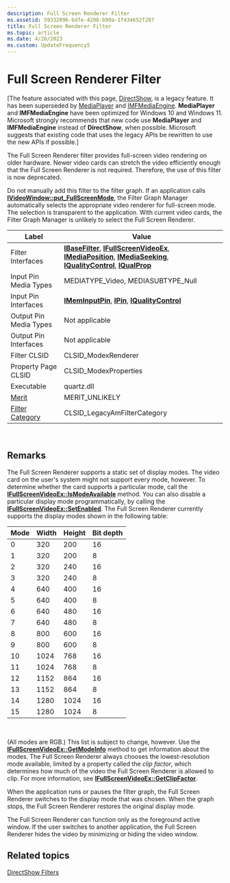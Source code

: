 ```yaml
---
description: Full Screen Renderer Filter
ms.assetid: 59332096-bdfe-4208-b99a-1f434652f287
title: Full Screen Renderer Filter
ms.topic: article
ms.date: 4/26/2023
ms.custom: UpdateFrequency5
---
```


# Full Screen Renderer Filter

\[The feature associated with this page, [DirectShow](/windows/win32/directshow/directshow), is a legacy feature. It has been superseded by [MediaPlayer](/uwp/api/Windows.Media.Playback.MediaPlayer) and [IMFMediaEngine](/windows/win32/api/mfmediaengine/nn-mfmediaengine-imfmediaengine). **MediaPlayer** and **IMFMediaEngine** have been optimized for Windows 10 and Windows 11. Microsoft strongly recommends that new code use **MediaPlayer** and **IMFMediaEngine** instead of **DirectShow**, when possible. Microsoft suggests that existing code that uses the legacy APIs be rewritten to use the new APIs if possible.\]

The Full Screen Renderer filter provides full-screen video rendering on older hardware. Newer video cards can stretch the video efficiently enough that the Full Screen Renderer is not required. Therefore, the use of this filter is now deprecated.

Do not manually add this filter to the filter graph. If an application calls [**IVideoWindow::put\_FullScreenMode**](/windows/desktop/api/Control/nf-control-ivideowindow-put_fullscreenmode), the Filter Graph Manager automatically selects the appropriate video renderer for full-screen mode. The selection is transparent to the application. With current video cards, the Filter Graph Manager is unlikely to select the Full Screen Renderer.



| Label | Value |
|------------------------------------------|----------------------------------------------------------------------------------------------------------------------------------------------------------------------------------------------------------------------------------------------------|
| Filter Interfaces                        | [**IBaseFilter**](/windows/desktop/api/Strmif/nn-strmif-ibasefilter), [**IFullScreenVideoEx**](/previous-versions/windows/desktop/api/Amvideo/nn-amvideo-ifullscreenvideoex), [**IMediaPosition**](/windows/desktop/api/Control/nn-control-imediaposition), [**IMediaSeeking**](/windows/desktop/api/Strmif/nn-strmif-imediaseeking), [**IQualityControl**](/windows/desktop/api/Strmif/nn-strmif-iqualitycontrol), [**IQualProp**](/previous-versions/windows/desktop/api/Amvideo/nn-amvideo-iqualprop) |
| Input Pin Media Types                    | MEDIATYPE\_Video, MEDIASUBTYPE\_Null                                                                                                                                                                                                               |
| Input Pin Interfaces                     | [**IMemInputPin**](/windows/desktop/api/Strmif/nn-strmif-imeminputpin), [**IPin**](/windows/desktop/api/Strmif/nn-strmif-ipin), [**IQualityControl**](/windows/desktop/api/Strmif/nn-strmif-iqualitycontrol)                                                                                                                                             |
| Output Pin Media Types                   | Not applicable                                                                                                                                                                                                                                     |
| Output Pin Interfaces                    | Not applicable                                                                                                                                                                                                                                     |
| Filter CLSID                             | CLSID\_ModexRenderer                                                                                                                                                                                                                               |
| Property Page CLSID                      | CLSID\_ModexProperties                                                                                                                                                                                                                             |
| Executable                               | quartz.dll                                                                                                                                                                                                                                         |
| [Merit](merit.md)                       | MERIT\_UNLIKELY                                                                                                                                                                                                                                    |
| [Filter Category](filter-categories.md) | CLSID\_LegacyAmFilterCategory                                                                                                                                                                                                                      |



 

## Remarks

The Full Screen Renderer supports a static set of display modes. The video card on the user's system might not support every mode, however. To determine whether the card supports a particular mode, call the [**IFullScreenVideoEx::IsModeAvailable**](/previous-versions/windows/desktop/api/Amvideo/nf-amvideo-ifullscreenvideoex-ismodeavailable) method. You can also disable a particular display mode programmatically, by calling the [**IFullScreenVideoEx::SetEnabled**](/previous-versions/windows/desktop/api/Amvideo/nf-amvideo-ifullscreenvideoex-setenabled). The Full Screen Renderer currently supports the display modes shown in the following table:



| Mode | Width | Height | Bit depth |
|------|-------|--------|-----------|
| 0    | 320   | 200    | 16        |
| 1    | 320   | 200    | 8         |
| 2    | 320   | 240    | 16        |
| 3    | 320   | 240    | 8         |
| 4    | 640   | 400    | 16        |
| 5    | 640   | 400    | 8         |
| 6    | 640   | 480    | 16        |
| 7    | 640   | 480    | 8         |
| 8    | 800   | 600    | 16        |
| 9    | 800   | 600    | 8         |
| 10   | 1024  | 768    | 16        |
| 11   | 1024  | 768    | 8         |
| 12   | 1152  | 864    | 16        |
| 13   | 1152  | 864    | 8         |
| 14   | 1280  | 1024   | 16        |
| 15   | 1280  | 1024   | 8         |



 

(All modes are RGB.) This list is subject to change, however. Use the [**IFullScreenVideoEx::GetModeInfo**](/previous-versions/windows/desktop/api/Amvideo/nf-amvideo-ifullscreenvideoex-getmodeinfo) method to get information about the modes. The Full Screen Renderer always chooses the lowest-resolution mode available, limited by a property called the *clip factor*, which determines how much of the video the Full Screen Renderer is allowed to clip. For more information, see [**IFullScreenVideoEx::GetClipFactor**](/previous-versions/windows/desktop/api/Amvideo/nf-amvideo-ifullscreenvideoex-getclipfactor).

When the application runs or pauses the filter graph, the Full Screen Renderer switches to the display mode that was chosen. When the graph stops, the Full Screen Renderer restores the original display mode.

The Full Screen Renderer can function only as the foreground active window. If the user switches to another application, the Full Screen Renderer hides the video by minimizing or hiding the video window.

## Related topics

<dl> <dt>

[DirectShow Filters](directshow-filters.md)
</dt> </dl>

 

 



